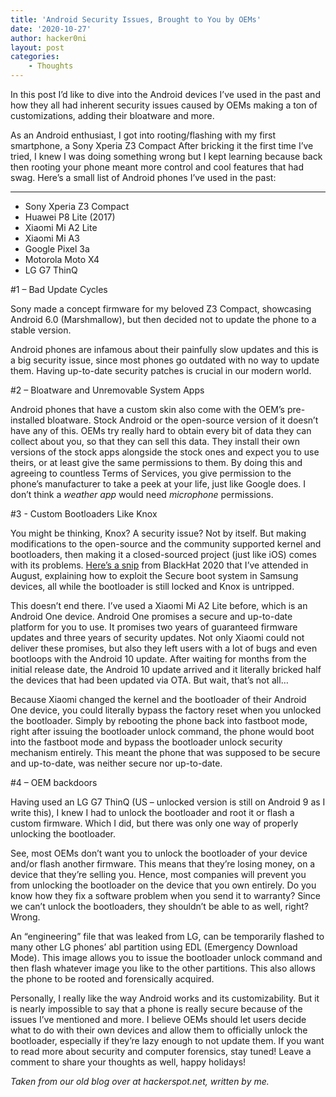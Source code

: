 ```yaml
---
title: 'Android Security Issues, Brought to You by OEMs'
date: '2020-10-27'
author: hacker0ni
layout: post
categories:
    - Thoughts
---
```


In this post I’d like to dive into the Android devices I’ve used in the past and how they all had inherent security issues caused by OEMs making a ton of customizations, adding their bloatware and more.

As an Android enthusiast, I got into rooting/flashing with my first smartphone, a Sony Xperia Z3 Compact After bricking it the first time I’ve tried, I knew I was doing something wrong but I kept learning because back then rooting your phone meant more control and cool features that had swag. Here’s a small list of Android phones I’ve used in the past:

----

- Sony Xperia Z3 Compact
- Huawei P8 Lite (2017)
- Xiaomi Mi A2 Lite
- Xiaomi Mi A3
- Google Pixel 3a
- Motorola Moto X4
- LG G7 ThinQ

#1 – Bad Update Cycles

Sony made a concept firmware for my beloved Z3 Compact, showcasing Android 6.0 (Marshmallow), but then decided not to update the phone to a stable version.

Android phones are infamous about their painfully slow updates and this is a big security issue, since most phones go outdated with no way to update them. Having up-to-date security patches is crucial in our modern world.

#2 – Bloatware and Unremovable System Apps

Android phones that have a custom skin also come with the OEM’s pre-installed bloatware. Stock Android or the open-source version of it doesn’t have any of this. OEMs try really hard to obtain every bit of data they can collect about you, so that they can sell this data. They install their own versions of the stock apps alongside the stock ones and expect you to use theirs, or at least give the same permissions to them. By doing this and agreeing to countless Terms of Services, you give permission to the phone’s manufacturer to take a peek at your life, just like Google does. I don’t think a *weather app* would need *microphone* permissions.

#3 - Custom Bootloaders Like Knox

You might be thinking, Knox? A security issue? Not by itself. But making modifications to the open-source and the community supported kernel and bootloaders, then making it a closed-sourced project (just like iOS) comes with its problems. [Here’s a snip](https://i.blackhat.com/USA-20/Wednesday/us-20-Chao-Breaking-Samsungs-Root-Of-Trust-Exploiting-Samsung-Secure-Boot.pdf) from BlackHat 2020 that I’ve attended in August, explaining how to exploit the Secure boot system in Samsung devices, all while the bootloader is still locked and Knox is untripped.

This doesn’t end there. I’ve used a Xiaomi Mi A2 Lite before, which is an Android One device. Android One promises a secure and up-to-date platform for you to use. It promises two years of guaranteed firmware updates and three years of security updates. Not only Xiaomi could not deliver these promises, but also they left users with a lot of bugs and even bootloops with the Android 10 update. After waiting for months from the initial release date, the Android 10 update arrived and it literally bricked half the devices that had been updated via OTA. But wait, that’s not all…

Because Xiaomi changed the kernel and the bootloader of their Android One device, you could literally bypass the factory reset when you unlocked the bootloader. Simply by rebooting the phone back into fastboot mode, right after issuing the bootloader unlock command, the phone would boot into the fastboot mode and bypass the bootloader unlock security mechanism entirely. This meant the phone that was supposed to be secure and up-to-date, was neither secure nor up-to-date.

#4 – OEM backdoors

Having used an LG G7 ThinQ (US – unlocked version is still on Android 9 as I write this), I knew I had to unlock the bootloader and root it or flash a custom firmware. Which I did, but there was only one way of properly unlocking the bootloader.

See, most OEMs don’t want you to unlock the bootloader of your device and/or flash another firmware. This means that they’re losing money, on a device that they’re selling you. Hence, most companies will prevent you from unlocking the bootloader on the device that you own entirely. Do you know how they fix a software problem when you send it to warranty? Since we can’t unlock the bootloaders, they shouldn’t be able to as well, right? Wrong.

An “engineering” file that was leaked from LG, can be temporarily flashed to many other LG phones’ abl partition using EDL (Emergency Download Mode). This image allows you to issue the bootloader unlock command and then flash whatever image you like to the other partitions. This also allows the phone to be rooted and forensically acquired.

Personally, I really like the way Android works and its customizability. But it is nearly impossible to say that a phone is really secure because of the issues I’ve mentioned and more. I believe OEMs should let users decide what to do with their own devices and allow them to officially unlock the bootloader, especially if they’re lazy enough to not update them. If you want to read more about security and computer forensics, stay tuned! Leave a comment to share your thoughts as well, happy holidays!

*Taken from our old blog over at hackerspot.net, written by me.*